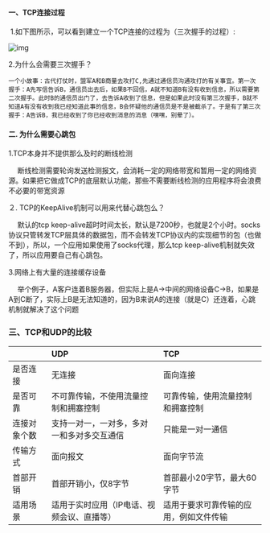 ####  一、TCP连接过程

​	1.如下图所示，可以看到建立一个TCP连接的过程为（三次握手的过程）:



![img](https://image.fundebug.com/2019-03-21-04.png)

2.为什么会需要三次握手？
    
    一个小故事：古代打仗时，盟军A和B商量去攻打C,先通过通信员沟通攻打的有关事宜。第一次握手：A先写信告诉B，通信员出去后，如果B不回信，A就不知道B有没有收到信息，所以需要第二次握手。此时B的通信员出门了，去告诉A收到了信息，但是如果此时没有第三次握手，B就不知道A有没有收到我已经知道此事的信息，B会怀疑他的通信员是不是被截杀了。于是有了第三次握手：A告诉B，我已经收到了你已经收到消息的消息（嘿嘿，别晕了）。



#### 二. 为什么需要心跳包

1.TCP本身并不提供那么及时的断线检测

 　 断线检测需要轮询发送检测报文，会消耗一定的网络带宽和暂用一定的网络资源。如果把它做成TCP的底层默认功能，那些不需要断线检测的应用程序将会浪费不必要的带宽资源

２. TCP的KeepAlive机制可以用来代替心跳包么？

 　 默认的tcp keep-alive超时时间太长，默认是7200秒，也就是2个小时。socks协议只管转发TCP层具体的数据包，而不会转发TCP协议内的实现细节的包（也做不到），所以，一个应用如果使用了socks代理，那么tcp keep-alive机制就失效了，所以应用要自己有心跳包。

3.网络上有大量的连接缓存设备

 　 举个例子，A客户连着B服务器，但实际上是A->中间的网络设备C->B，如果是A到C断了，实际上B是无法知道的，因为B来说A的连接（就是C）还连着，心跳机制就解决了这个问题



### 三、TCP和UDP的比较



|              | UDP                                        | TCP                                    |
| :----------- | :----------------------------------------- | :------------------------------------- |
| 是否连接     | 无连接                                     | 面向连接                               |
| 是否可靠     | 不可靠传输，不使用流量控制和拥塞控制       | 可靠传输，使用流量控制和拥塞控制       |
| 连接对象个数 | 支持一对一，一对多，多对一和多对多交互通信 | 只能是一对一通信                       |
| 传输方式     | 面向报文                                   | 面向字节流                             |
| 首部开销     | 首部开销小，仅8字节                        | 首部最小20字节，最大60字节             |
| 适用场景     | 适用于实时应用（IP电话、视频会议、直播等） | 适用于要求可靠传输的应用，例如文件传输 |